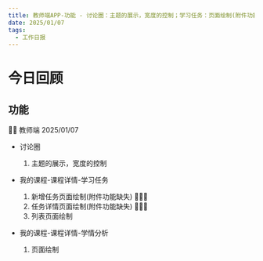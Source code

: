 ```yaml
---
title: 教师端APP-功能 - 讨论圈：主题的展示，宽度的控制；学习任务：页面绘制(附件功能缺失)；学情分析：页面绘制
date: 2025/01/07
tags:
  - 工作日报
---
```


# 今日回顾

## 功能

👨‍🏫 教师端 2025/01/07

- 讨论圈

  1. 主题的展示，宽度的控制

- 我的课程-课程详情-学习任务

  1. 新增任务页面绘制(附件功能缺失) 🌟🌟🌟
  2. 任务详情页面绘制(附件功能缺失) 🌟🌟🌟
  3. 列表页面绘制

- 我的课程-课程详情-学情分析
  1. 页面绘制
